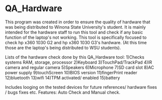 # QA_Hardware

This program was created in order to ensure the quality of hardware that was being distributed to Winona State University's student. It 
is mainly intended for the hardware staff to run this tool and check if any basic function of the laptop's not working. This tool is 
specifically focused to check hp x360 1030 G2 and hp x360 1030 G3's hardware. (At this time those are the laptop's being distributed to WSU
students).

Lists of the hardware check done by this QA_Hardware tool:
1)Checks systems RAM, storage, processor
2)Keyboard
3)TouchPad/TrackPad
4)IR camera and regular camera
5)Speakers
6)Microphone
7)SD card slot
8)AC power supply
9)touchScreen
10)BIOS version 
11)fingerPrint reader
12)bluetooth
13)wifi
14)TPM activated/ enabled 
15)battery

Includes looging on the tested devices for future references/ hardware fixes / bugs fixes etc.
Features: Auto Check and Manual check. 
